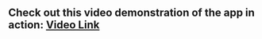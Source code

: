 ## Check out this video demonstration of the app in action: [Video Link](https://drive.google.com/file/d/1EbwWTJ3A9FOisSJ87W-zHiykyaEoNw0q/view?usp=sharing)

